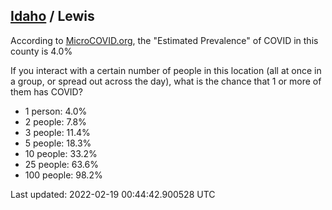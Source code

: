 
## [Idaho](/united-states/idaho) / Lewis

According to [MicroCOVID.org](http://microcovid.org),
the "Estimated Prevalence" of COVID in this county is 4.0%

If you interact with a certain number of people in this location
(all at once in a group, or spread out across the day), what is the chance that
1 or more of them has COVID?

- 1 person: 4.0%
- 2 people: 7.8%
- 3 people: 11.4%
- 5 people: 18.3%
- 10 people: 33.2%
- 25 people: 63.6%
- 100 people: 98.2%

Last updated: 2022-02-19 00:44:42.900528 UTC
